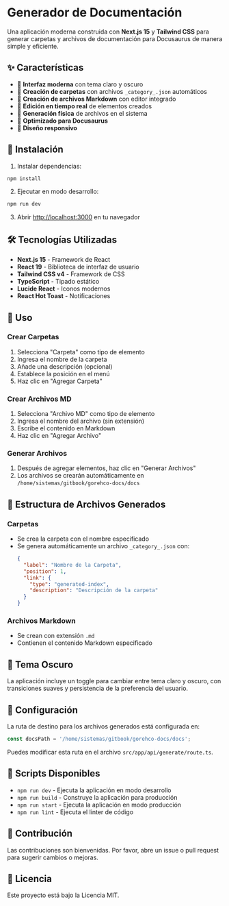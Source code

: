 # Generador de Documentación

Una aplicación moderna construida con **Next.js 15** y **Tailwind CSS** para generar carpetas y archivos de documentación para Docusaurus de manera simple y eficiente.

## ✨ Características

- 🎨 **Interfaz moderna** con tema claro y oscuro
- 📁 **Creación de carpetas** con archivos `_category_.json` automáticos
- 📄 **Creación de archivos Markdown** con editor integrado
- 🔄 **Edición en tiempo real** de elementos creados
- 💾 **Generación física** de archivos en el sistema
- 🎯 **Optimizado para Docusaurus**
- 📱 **Diseño responsivo**

## 🚀 Instalación

1. Instalar dependencias:
```bash
npm install
```

2. Ejecutar en modo desarrollo:
```bash
npm run dev
```

3. Abrir [http://localhost:3000](http://localhost:3000) en tu navegador

## 🛠️ Tecnologías Utilizadas

- **Next.js 15** - Framework de React
- **React 19** - Biblioteca de interfaz de usuario
- **Tailwind CSS v4** - Framework de CSS
- **TypeScript** - Tipado estático
- **Lucide React** - Iconos modernos
- **React Hot Toast** - Notificaciones

## 📖 Uso

### Crear Carpetas
1. Selecciona "Carpeta" como tipo de elemento
2. Ingresa el nombre de la carpeta
3. Añade una descripción (opcional)
4. Establece la posición en el menú
5. Haz clic en "Agregar Carpeta"

### Crear Archivos MD
1. Selecciona "Archivo MD" como tipo de elemento
2. Ingresa el nombre del archivo (sin extensión)
3. Escribe el contenido en Markdown
4. Haz clic en "Agregar Archivo"

### Generar Archivos
1. Después de agregar elementos, haz clic en "Generar Archivos"
2. Los archivos se crearán automáticamente en `/home/sistemas/gitbook/gorehco-docs/docs`

## 📁 Estructura de Archivos Generados

### Carpetas
- Se crea la carpeta con el nombre especificado
- Se genera automáticamente un archivo `_category_.json` con:
  ```json
  {
    "label": "Nombre de la Carpeta",
    "position": 1,
    "link": {
      "type": "generated-index",
      "description": "Descripción de la carpeta"
    }
  }
  ```

### Archivos Markdown
- Se crean con extensión `.md`
- Contienen el contenido Markdown especificado

## 🎨 Tema Oscuro

La aplicación incluye un toggle para cambiar entre tema claro y oscuro, con transiciones suaves y persistencia de la preferencia del usuario.

## 🔧 Configuración

La ruta de destino para los archivos generados está configurada en:
```typescript
const docsPath = '/home/sistemas/gitbook/gorehco-docs/docs';
```

Puedes modificar esta ruta en el archivo `src/app/api/generate/route.ts`.

## 📝 Scripts Disponibles

- `npm run dev` - Ejecuta la aplicación en modo desarrollo
- `npm run build` - Construye la aplicación para producción
- `npm run start` - Ejecuta la aplicación en modo producción
- `npm run lint` - Ejecuta el linter de código

## 🤝 Contribución

Las contribuciones son bienvenidas. Por favor, abre un issue o pull request para sugerir cambios o mejoras.

## 📄 Licencia

Este proyecto está bajo la Licencia MIT.
